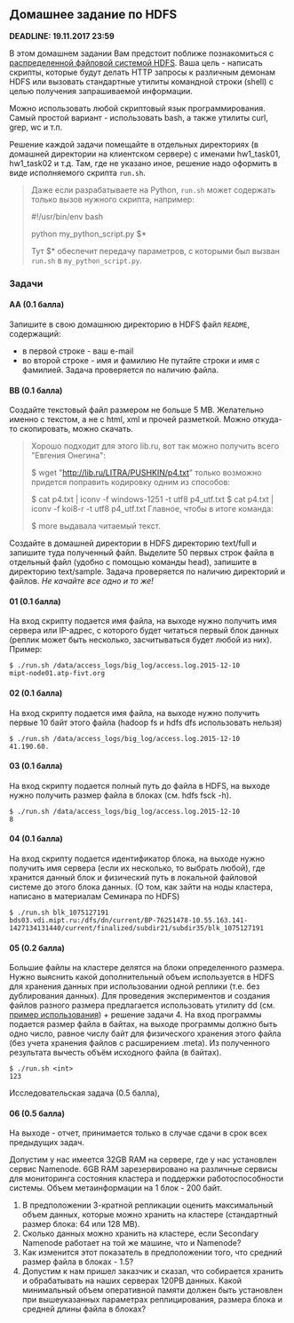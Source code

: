 ## Домашнее задание по HDFS

**DEADLINE: 19.11.2017 23:59**
 
В этом домашнем задании Вам предстоит поближе познакомиться с [распределенной файловой системой HDFS](http://hadoop.apache.org/docs/r1.2.1/hdfs_design.html). Ваша цель - написать скрипты, которые будут делать HTTP запросы к различным демонам HDFS или вызовать стандартные утилиты командной строки (shell) с целью получения запрашиваемой информации.

Можно использовать любой скриптовый язык программирования. Самый простой вариант - использовать bash, а также утилиты curl, grep, wc и т.п.

Решение каждой задачи помещайте в отдельных директориях (в домашней директории на клиентском сервере) с именами hw1\_task01, hw1\_task02 и т.д. Там, где не указано иное, решение надо оформить в виде исполняемого скрипта `run.sh`. 

> Даже если разрабатываете на Python, `run.sh` может содержать только вызов нужного скрипта, например: 
> 
> 	#!/usr/bin/env bash
> 	
> 	python my_python_script.py $*
>
> Тут $* обеспечит передачу параметров, с которыми был вызван `run.sh` в `my_python_script.py`.


### Задачи

#### AA (0.1 балла)
Запишите в свою домашнюю директорию в HDFS файл `README`, содержащий:
* в первой строке - ваш e-mail
* во второй строке - имя и фамилию
Не путайте строки и имя с фамилией. Задача проверяется по наличию файла.

#### BB (0.1 балла)
Создайте текстовый файл размером не больше 5 MB. Желательно именно с текстом, а не с html, xml и прочей разметкой. Можно откуда-то скопировать, можно скачать. 
> Хорошо подходит для этого lib.ru, вот так можно получить всего "Евгения Онегина": 
> 	
> 	$ wget "http://lib.ru/LITRA/PUSHKIN/p4.txt"
> только возможно придется поправить кодировку одним из способов:
> 
> 	$ cat p4.txt | iconv -f windows-1251 -t utf8 p4_utf.txt
> 	$ cat p4.txt | iconv -f koi8-r -t utf8 p4_utf.txt
> Главное, чтобы в итоге команда:
> 
> 	$ more <file>
> выдавала читаемый текст.

Создайте в домашней директории в HDFS директорию text/full и запишите туда полученный файл. Выделите 50 первых строк файла в отдельный файл (удобно с помощью команды head), запишите в директорию text/sample. Задача проверяется по наличию директорий и файлов. *Не качайте все одно и то же!*

#### 01 (0.1 балла)
На вход скрипту подается имя файла, на выходе нужно получить имя сервера или IP-адрес, с которого будет читаться первый блок данных (реплик может быть несколько, засчитываться будет любой из них). Пример:

	$ ./run.sh /data/access_logs/big_log/access.log.2015-12-10
	mipt-node01.atp-fivt.org

#### 02 (0.1 балла)
На вход скрипту подается имя файла, на выходе нужно получить первые 10 байт этого файла (hadoop fs и hdfs dfs использовать нельзя)

	$ ./run.sh /data/access_logs/big_log/access.log.2015-12-10
	41.190.60.

#### 03 (0.1 балла)
На вход скрипту подается полный путь до файла в HDFS, на выходе нужно получить размер файла в блоках (см. hdfs fsck -h).

	$ ./run.sh /data/access_logs/big_log/access.log.2015-12-10	
	8

#### 04 (0.1 балла)

На вход скрипту подается идентификатор блока, на выходе нужно получить имя сервера (если их несколько, то выбрать любой), где хранится данный блок и физический путь в локальной файловой системе до этого блока данных. (О том, как зайти на ноды кластера, написано в материалам Семинара по HDFS)

	$ ./run.sh blk_1075127191
	bds03.vdi.mipt.ru:/dfs/dn/current/BP-76251478-10.55.163.141-1427134131440/current/finalized/subdir21/subdir35/blk_1075127191

#### 05 (0.2 балла)
Большие файлы на кластере делятся на блоки определенного размера. Нужно выяснить какой дополнительный объем используется в HDFS для хранения данных при использовании одной реплики (т.е. без дублирования данных). Для проведения экспериментов и создания файлов разного размера предлагается использовать утилиту dd (см. [пример использования](http://unix.stackexchange.com/questions/101332/generate-file-of-a-certain-size)) + решение задачи 4. На вход программы подается размер файла в байтах, на выходе программы должно быть одно число, равное числу байт для физического хранения этого файла (без учета хранения файлов с расширением .meta). Из полученного результата вычесть объём исходного файла (в байтах).

	$ ./run.sh <int>
	123

Исследовательская задача (0.5 балла),

#### 06 (0.5 балла)
На выходе - отчет, принимается только в случае сдачи в срок всех предыдущих задач. 

Допустим у нас имеется 32GB RAM на сервере, где у нас установлен сервис Namenode. 6GB RAM зарезервировано на различные сервисы для мониторинга состояния кластера и поддержки работоспособности системы. Объем метаинформации на 1 блок - 200 байт. 

1. В предположении 3-кратной репликации оценить максимальный объем данных, которые можно хранить на кластере (стандартный размер блока: 64 или 128 MB). 
2. Сколько данных можно хранить на кластере, если Secondary Namenode работает на той же машине, что и Namenode? 
3. Как изменится этот показатель в предположении того, что средний размер файла в блоках - 1.5? 
4. Допустим к нам пришел заказчик и сказал, что собирается хранить и обрабатывать на наших серверах 120PB данных. Какой минимальный объем оперативной памяти должен быть установлен при вышеуказанных параметрах реплицирования, размера блока и средней длины файла в блоках?

